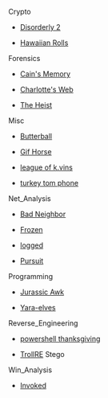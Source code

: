 Crypto
- [Disorderly 2](https://gitlab.com/aptgetKubert/holiday_5ctf/-/wikis/Disorderly-2)

- [Hawaiian Rolls](https://gitlab.com/aptgetKubert/holiday_5ctf/-/wikis/crypto-hawaiianrolls)

Forensics

- [Cain's Memory](https://gitlab.com/aptgetKubert/holiday_5ctf/-/wikis/forensics-cainsmemory)

- [Charlotte's Web](https://gitlab.com/aptgetKubert/holiday_5ctf/-/wikis/forensics-charlottesweb)

- [The Heist](https://gitlab.com/aptgetKubert/holiday_5ctf/-/wikis/forensics-the_heist)

Misc

- [Butterball](https://gitlab.com/aptgetKubert/holiday_5ctf/-/wikis/OSINT-ButterBall)

- [Gif Horse](https://gitlab.com/aptgetKubert/holiday_5ctf/-/wikis/MISC-gifhorse)

- [league of k.vins](https://gitlab.com/aptgetKubert/holiday_5ctf/-/wikis/OSINT-kvins)

- [turkey tom phone](https://gitlab.com/aptgetKubert/holiday_5ctf/-/wikis/OSINT-turkeytom)

Net_Analysis

- [Bad Neighbor](https://gitlab.com/aptgetKubert/holiday_5ctf/-/wikis/net_analysis-badneighbor)

- [Frozen](https://gitlab.com/aptgetKubert/holiday_5ctf/-/wikis/net_analysis-frozen)

- [logged](https://gitlab.com/aptgetKubert/holiday_5ctf/-/wikis/net_analysis-logged)

- [Pursuit](https://gitlab.com/aptgetKubert/holiday_5ctf/-/wikis/net_analysis-pursuit)

Programming

- [Jurassic Awk](https://gitlab.com/aptgetKubert/holiday_5ctf/-/wikis/prog-jurassicawk)

- [Yara-elves](https://gitlab.com/aptgetKubert/holiday_5ctf/-/wikis/prog-yara_elves)

Reverse_Engineering

- [powershell thanksgiving](https://gitlab.com/aptgetKubert/holiday_5ctf/-/wikis/rev_eng_powershell_thanksgiving)

- [TrollRE](https://gitlab.com/aptgetKubert/holiday_5ctf/-/wikis/rev_eng_trollre)
Stego

Win_Analysis

- [Invoked](https://gitlab.com/aptgetKubert/holiday_5ctf/-/wikis/win_analysis_invoked)
